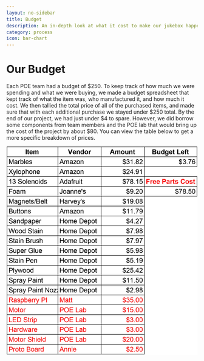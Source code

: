 ```yaml
---
layout: no-sidebar
title: Budget
description: An in-depth look at what it cost to make our jukebox happen.
category: process
icon: bar-chart
---
```


# Our Budget

Each POE team had a budget of $250. To keep track of how much we were spending and what we were buying, we made a budget spreadsheet that kept track of what the item was, who manufactured it, and how much it cost. We then tallied the total price of all of the purchased items, and made sure that with each additional purchase we stayed under $250 total. By the end of our project, we had just under $4 to spare. However, we did borrow some components from team members and the POE lab that would bring up the cost of the project by about $80. You can view the table below to get a more specific breakdown of prices.  

![Budget Table](images/Budget-1.jpg)

